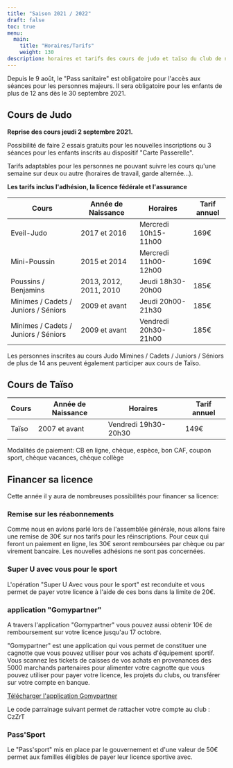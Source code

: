 ```yaml
---
title: "Saison 2021 / 2022"
draft: false
toc: true
menu:
  main:
    title: "Horaires/Tarifs"
    weight: 130
description: horaires et tarifs des cours de judo et taïso du club de neuville sur sarthe
---
```


Depuis le 9 août, le "Pass sanitaire" est obligatoire pour l'accès aux séances pour les personnes
majeurs. Il sera obligatoire pour les enfants de plus de 12 ans dès le 30 septembre
2021.

## Cours de Judo 

**Reprise des cours jeudi 2 septembre 2021.**

Possibilité de faire 2 essais gratuits pour les nouvelles inscriptions ou 3 séances pour les enfants inscrits au dispositif "Carte Passerelle".

Tarifs adaptables pour les personnes ne pouvant suivre les cours qu'une semaine sur deux ou autre (horaires de travail, garde alternée...).

**Les tarifs inclus l'adhésion, la licence fédérale et l'assurance**

| Cours                                | Année de Naissance     | Horaires             | Tarif annuel |
|--------------------------------------|------------------------|----------------------|--------------|
| Eveil-Judo                           | 2017 et 2016           | Mercredi 10h15-11h00 | 169€         |
| Mini-Poussin                         | 2015 et 2014           | Mercredi 11h00-12h00 | 169€         |
| Poussins / Benjamins                 | 2013, 2012, 2011, 2010 | Jeudi 18h30-20h00    | 185€         |
| Minimes / Cadets / Juniors / Séniors | 2009 et avant          | Jeudi 20h00-21h30    | 185€         |
| Minimes / Cadets / Juniors / Séniors | 2009 et avant          | Vendredi 20h30-21h00 | 185€         |

Les personnes inscrites au cours Judo Mimines / Cadets / Juniors / Séniors de
plus de 14 ans peuvent également participer aux cours de Taïso.

##  Cours de Taïso

| Cours | Année de Naissance | Horaires             | Tarif annuel |
|-------|--------------------|----------------------|--------------|
| Taïso | 2007 et avant      | Vendredi 19h30-20h30 | 149€         |


Modalités de paiement: CB en ligne, chèque, espèce, bon CAF, coupon sport, chèque vacances, chèque collège

## Financer sa licence 
Cette année il y aura de nombreuses possibilités pour financer sa licence:
   
### Remise sur les réabonnements
      
Comme nous en avions parlé lors de l'assemblée générale, nous allons faire une
remise de 30€ sur nos tarifs pour les réinscriptions. Pour ceux qui feront un
paiement en ligne, les 30€ seront remboursées par chèque ou par virement
bancaire. Les nouvelles adhésions ne sont pas concernées.

### Super U avec vous pour le sport
      
L'opération "Super U Avec vous pour le sport" est reconduite et vous permet de
payer votre licence à l'aide de ces bons dans la limite de 20€.

### application  "Gomypartner"
      
A travers l'application "Gomypartner" vous pouvez aussi obtenir 10€ de
remboursement sur votre licence jusqu'au 17 octobre.
   
"Gomypartner" est une application qui vous permet de constituer une cagnotte
que vous pouvez utiliser pour vos achats d'équipement sportif. Vous scannez les
tickets de caisses de vos achats en provenances des 5000 marchands partenaires
pour alimenter votre cagnotte que vous pouvez utiliser pour payer votre licence,
les projets du clubs, ou transférer sur votre compte en banque.

[Télécharger l'application Gomypartner](https://gomypartner.com/)

Le code parrainage suivant permet de rattacher votre compte au club : CzZrT

### Pass'Sport
      
Le "Pass'sport" mis en place par le gouvernement et d'une valeur de 50€ permet
aux familles éligibles de payer leur licence sportive avec.

